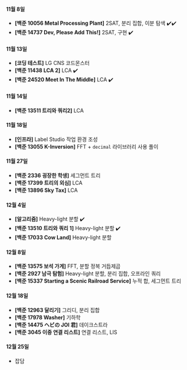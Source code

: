 #### 11월 8일

- **[백준 10056 Metal Processing Plant]** 2SAT, 분리 집합, 이분 탐색 :heavy_check_mark::heavy_check_mark:
- **[백준 14737 Dev, Please Add This!]** 2SAT, 구현 :heavy_check_mark:

#### 11월 13일

- **[코딩 테스트]** LG CNS 코드몬스터
- **[백준 11438 LCA 2]** LCA :heavy_check_mark:
- **[백준 24520 Meet In The Middle]** LCA :heavy_check_mark:

#### 11월 14일

- **[백준 13511 트리와 쿼리2]** LCA

#### 11월 18일

- **[인프라]** Label Studio 작업 환경 조성
- **[백준 13055 K-Inversion]** FFT + `decimal` 라이브러리 사용 풀이

#### 11월 27일

- **[백준 2336 굉장한 학생]** 세그먼트 트리
- **[백준 17399 트리의 외심]** LCA
- **[백준 13896 Sky Tax]** LCA

#### 12월 4일

- **[알고리즘]** Heavy-light 분할 :heavy_check_mark:
- **[백준 13510 트리와 쿼리 1]** Heavy-light 분할 :heavy_check_mark:
- **[백준 17033 Cow Land]** Heavy-light 분할  

#### 12월 8일

- **[백준 13575 보석 가게]** FFT, 분할 정복 거듭제곱
- **[백준 2927 남극 탐험]** Heavy-light 분할, 분리 집합, 오프라인 쿼리
- **[백준 15337 Starting a Scenic Railroad Service]** 누적 합, 세그먼트 트리  

#### 12월 18일

- **[백준 12963 달리기]** 그리디, 분리 집합
- **[백준 17978 Washer]** 기하학
- **[백준 14475 ヘビの JOI 君]** 데이크스트라
- **[백준 3045 이중 연결 리스트]** 연결 리스트, LIS

#### 12월 25일

- 잡담
